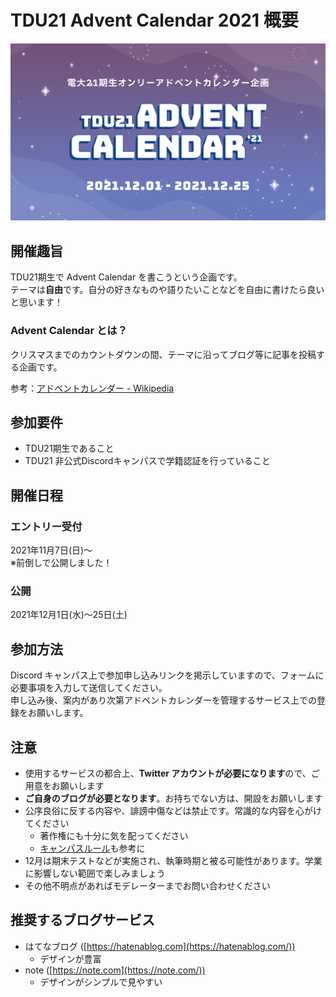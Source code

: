 # TDU21 Advent Calendar 2021 概要

![WebBanner](./assets/img/adv-2021/TDU21Adv_WebBanner.png)

## 開催趣旨

TDU21期生で Advent Calendar を書こうという企画です。  
テーマは**自由**です。自分の好きなものや語りたいことなどを自由に書けたら良いと思います！

### Advent Calendar とは？

クリスマスまでのカウントダウンの間、テーマに沿ってブログ等に記事を投稿する企画です。

参考：[アドベントカレンダー - Wikipedia](https://ja.wikipedia.org/wiki/%E3%82%A2%E3%83%89%E3%83%99%E3%83%B3%E3%83%88%E3%82%AB%E3%83%AC%E3%83%B3%E3%83%80%E3%83%BC)

## 参加要件

- TDU21期生であること
- TDU21 非公式Discordキャンパスで学籍認証を行っていること

## 開催日程

### エントリー受付

2021年11月7日(日)～  
※前倒しで公開しました！

### 公開

2021年12月1日(水)～25日(土)

## 参加方法

Discord キャンパス上で参加申し込みリンクを掲示していますので、フォームに必要事項を入力して送信してください。  
申し込み後、案内があり次第アドベントカレンダーを管理するサービス上での登録をお願いします。

## 注意

- 使用するサービスの都合上、**Twitter アカウントが必要になります**ので、ご用意をお願いします
- **ご自身のブログが必要となります**。お持ちでない方は、開設をお願いします
- 公序良俗に反する内容や、誹謗中傷などは禁止です。常識的な内容を心がけてください
  - 著作権にも十分に気を配ってください
  - [キャンパスルール](/rule.html)も参考に
- 12月は期末テストなどが実施され、執筆時期と被る可能性があります。学業に影響しない範囲で楽しみましょう
- その他不明点があればモデレーターまでお問い合わせください

## 推奨するブログサービス

- はてなブログ ([https://hatenablog.com](https://hatenablog.com/))
  - デザインが豊富
- note ([https://note.com](https://note.com/))
  - デザインがシンプルで見やすい
